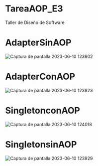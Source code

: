 # TareaAOP_E3
Taller de Diseño de Software

# AdapterSinAOP
![Captura de pantalla 2023-06-10 123902](https://github.com/sAngello31/TareaAOP_E3/assets/96087936/30fc34ac-af6b-42e4-85ca-e9669dee87bf)

# AdapterConAOP
![Captura de pantalla 2023-06-10 123823](https://github.com/sAngello31/TareaAOP_E3/assets/96087936/2dc5ef76-b994-46cb-a98c-389429eed6d6)

# SingletonconAOP
![Captura de pantalla 2023-06-10 124018](https://github.com/sAngello31/TareaAOP_E3/assets/96087936/3dd31ebf-e24c-4553-bab2-078b71b4b0c4)

# SingletonsinAOP
![Captura de pantalla 2023-06-10 123929](https://github.com/sAngello31/TareaAOP_E3/assets/96087936/f17564c4-4177-4019-90ff-6066b8436ec8)
